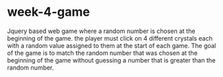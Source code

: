 # week-4-game
Jquery based web game where a random number is chosen at the beginning of the game. the player must click on 4 different crystals each with a random value assigned to them at the start of each game. The goal of the game is to match the random number that was chosen at the beginning of the game without guessing a number that is greater than the random number.
